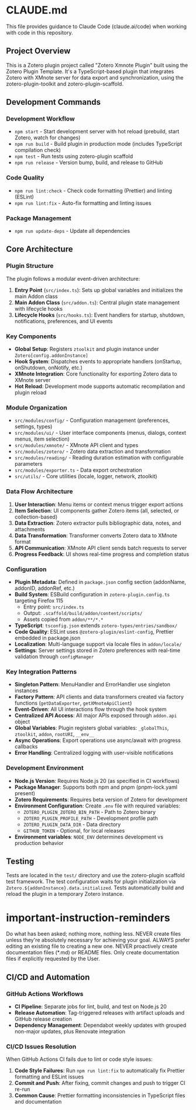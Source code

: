 # CLAUDE.md

This file provides guidance to Claude Code (claude.ai/code) when working with code in this repository.

## Project Overview

This is a Zotero plugin project called "Zotero Xmnote Plugin" built using the Zotero Plugin Template. It's a
TypeScript-based plugin that integrates Zotero with XMnote server for data export and synchronization, using the
zotero-plugin-toolkit and zotero-plugin-scaffold.

## Development Commands

### Development Workflow

- `npm start` - Start development server with hot reload (prebuild, start Zotero, watch for changes)
- `npm run build` - Build plugin in production mode (includes TypeScript compilation check)
- `npm test` - Run tests using zotero-plugin scaffold
- `npm run release` - Version bump, build, and release to GitHub

### Code Quality

- `npm run lint:check` - Check code formatting (Prettier) and linting (ESLint)
- `npm run lint:fix` - Auto-fix formatting and linting issues

### Package Management

- `npm run update-deps` - Update all dependencies

## Core Architecture

### Plugin Structure

The plugin follows a modular event-driven architecture:

1. **Entry Point** (`src/index.ts`): Sets up global variables and initializes the main Addon class
2. **Main Addon Class** (`src/addon.ts`): Central plugin state management with lifecycle hooks
3. **Lifecycle Hooks** (`src/hooks.ts`): Event handlers for startup, shutdown, notifications, preferences, and UI events

### Key Components

- **Global Setup**: Registers `ztoolkit` and plugin instance under `Zotero[config.addonInstance]`
- **Hook System**: Dispatches events to appropriate handlers (onStartup, onShutdown, onNotify, etc.)
- **XMnote Integration**: Core functionality for exporting Zotero data to XMnote server
- **Hot Reload**: Development mode supports automatic recompilation and plugin reload

### Module Organization

- `src/modules/config/` - Configuration management (preferences, settings, types)
- `src/modules/ui/` - User interface components (menus, dialogs, context menus, item selection)
- `src/modules/xmnote/` - XMnote API client and types
- `src/modules/zotero/` - Zotero data extraction and transformation
- `src/modules/reading/` - Reading duration estimation with configurable parameters
- `src/modules/exporter.ts` - Data export orchestration
- `src/utils/` - Core utilities (locale, logger, network, ztoolkit)

### Data Flow Architecture

1. **User Interaction**: Menu items or context menus trigger export actions
2. **Item Selection**: UI components gather Zotero items (all, selected, or collection-based)
3. **Data Extraction**: Zotero extractor pulls bibliographic data, notes, and attachments
4. **Data Transformation**: Transformer converts Zotero data to XMnote format
5. **API Communication**: XMnote API client sends batch requests to server
6. **Progress Feedback**: UI shows real-time progress and completion status

### Configuration

- **Plugin Metadata**: Defined in `package.json` config section (addonName, addonID, addonRef, etc.)
- **Build System**: ESBuild configuration in `zotero-plugin.config.ts` targeting Firefox 115
  - Entry point: `src/index.ts`
  - Output: `.scaffold/build/addon/content/scripts/`
  - Assets copied from `addon/**/*.*`
- **TypeScript**: `tsconfig.json` extends `zotero-types/entries/sandbox/`
- **Code Quality**: ESLint uses `@zotero-plugin/eslint-config`, Prettier embedded in package.json
- **Localization**: Multi-language support via locale files in `addon/locale/`
- **Settings**: Server settings stored in Zotero preferences with real-time validation through `configManager`

### Key Integration Patterns

- **Singleton Pattern**: MenuHandler and ErrorHandler use singleton instances
- **Factory Pattern**: API clients and data transformers created via factory functions (`getDataExporter`,
  `getXMnoteApiClient`)
- **Event-Driven**: All UI interactions flow through the hook system
- **Centralized API Access**: All major APIs exposed through `addon.api` object
- **Global Variables**: Plugin registers global variables: `_globalThis`, `ztoolkit`, `addon`, `rootURI`, `__env__`
- **Async Operations**: Export operations use async/await with progress callbacks
- **Error Handling**: Centralized logging with user-visible notifications

### Development Environment

- **Node.js Version**: Requires Node.js 20 (as specified in CI workflows)
- **Package Manager**: Supports both npm and pnpm (pnpm-lock.yaml present)
- **Zotero Requirements**: Requires beta version of Zotero for development
- **Environment Configuration**: Create `.env` file with required variables:
  - `ZOTERO_PLUGIN_ZOTERO_BIN_PATH` - Path to Zotero binary
  - `ZOTERO_PLUGIN_PROFILE_PATH` - Development profile path
  - `ZOTERO_PLUGIN_DATA_DIR` - Data directory
  - `GITHUB_TOKEN` - Optional, for local releases
- **Environment variables**: `NODE_ENV` determines development vs production behavior

## Testing

Tests are located in the `test/` directory and use the zotero-plugin scaffold test framework. The test configuration waits for plugin initialization via `Zotero.${addonInstance}.data.initialized`. Tests automatically build and reload the plugin in a temporary Zotero instance.

# important-instruction-reminders

Do what has been asked; nothing more, nothing less.
NEVER create files unless they're absolutely necessary for achieving your goal.
ALWAYS prefer editing an existing file to creating a new one.
NEVER proactively create documentation files (\*.md) or README files. Only create documentation files if explicitly
requested by the User.

## CI/CD and Automation

### GitHub Actions Workflows

- **CI Pipeline**: Separate jobs for lint, build, and test on Node.js 20
- **Release Automation**: Tag-triggered releases with artifact uploads and GitHub release creation
- **Dependency Management**: Dependabot weekly updates with grouped non-major updates, plus Renovate integration

### CI/CD Issues Resolution

When GitHub Actions CI fails due to lint or code style issues:

1. **Code Style Failures**: Run `npm run lint:fix` to automatically fix Prettier formatting and ESLint issues
2. **Commit and Push**: After fixing, commit changes and push to trigger CI re-run
3. **Common Cause**: Prettier formatting inconsistencies in TypeScript files and documentation
